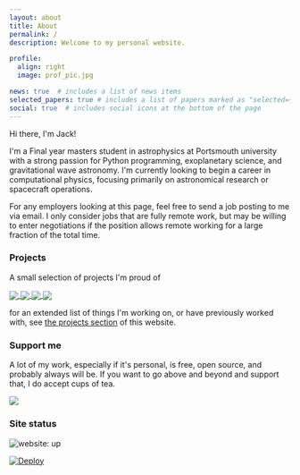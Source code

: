 ```yaml
---
layout: about
title: About
permalink: /
description: Welcome to my personal website.

profile:
  align: right
  image: prof_pic.jpg

news: true  # includes a list of news items
selected_papers: true # includes a list of papers marked as "selected={true}"
social: true  # includes social icons at the bottom of the page
---
```


Hi there, I'm Jack!

I'm a Final year masters student in astrophysics at Portsmouth university with a strong passion for Python programming, exoplanetary science, and gravitational wave astronomy. I'm currently looking to begin a career in computational physics, focusing primarily on astronomical research or spacecraft operations.

For any employers looking at this page, feel free to send a job posting to me via email. I only consider jobs that are fully remote work, but may be willing to enter negotiations if the position allows remote working for a large fraction of the total time.

### Projects

A small selection of projects I'm proud of

<a href="https://github.com/Skiylia-Lang/PySkiylia">
  <img align="center" class="imgresize ghcard-light" src="https://github-readme-stats.vercel.app/api/pin/?username=Skiylia-Lang&repo=PySkiylia&border_radius=20&title_color=2698BA&icon_color=2698BA&text_color=000000&bg_color=EEEEEE&border_color=2A2A2B"/>
  <img align="center" class="imgresize ghcard-dark" src="https://github-readme-stats.vercel.app/api/pin/?username=Skiylia-Lang&repo=PySkiylia&border_radius=20&title_color=B3FFFF&icon_color=B3FFFF&text_color=A3A3A6&bg_color=2A2A2B&border_color=EEEEEE"/>
</a>

<a href="https://github.com/Skiylia-Lang/Verboscript">
  <img align="center" class="imgresize ghcard-light" src="https://github-readme-stats.vercel.app/api/pin/?username=Skiylia-Lang&repo=Verboscript&border_radius=20&title_color=2698BA&icon_color=2698BA&text_color=000000&bg_color=EEEEEE&border_color=2A2A2B"/>
  <img align="center" class="imgresize ghcard-dark" src="https://github-readme-stats.vercel.app/api/pin/?username=Skiylia-Lang&repo=Verboscript&border_radius=20&title_color=B3FFFF&icon_color=B3FFFF&text_color=A3A3A6&bg_color=2A2A2B&border_color=EEEEEE"/>
</a>

for an extended list of things I'm working on, or have previously worked with, see <a href="sk1y101.github.io/projects">the projects section</a> of this website.

### Support me

A lot of my work, especially if it's personal, is free, open source, and probably always will be. If you want to go above and beyond and support that, I do accept cups of tea.

<a href="https://www.buymeacoffee.com/lloydwaltersj">
  <img src="https://img.buymeacoffee.com/button-api/?text=Buy me a tea&emoji=&slug=lloydwaltersj&button_colour=B3FFFF&font_colour=000000&font_family=Cookie&outline_colour=000000&coffee_colour=c58e4c">
</a>

### Site status

![website: up](https://img.shields.io/website?url=https%3A%2F%2Fsk1y101.github.io)

[![Deploy](https://github.com/SK1Y101/sk1y101.github.io/actions/workflows/deploy.yml/badge.svg)](https://github.com/SK1Y101/sk1y101.github.io/actions/workflows/deploy.yml)
